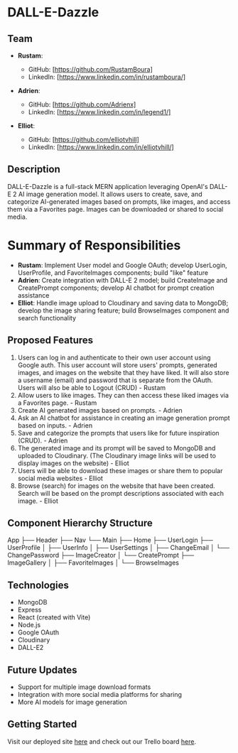 # DALL-E-Dazzle

## Team

- **Rustam**:
  - GitHub: [https://github.com/RustamBoura]
  - LinkedIn: [https://www.linkedin.com/in/rustamboura/]
- **Adrien**:
  - GitHub: [https://github.com/Adrienx]
  - LinkedIn: [https://www.linkedin.com/in/legend1/]
- **Elliot**:

  - GitHub: [https://github.com/elliotvhill]
  - LinkedIn: [https://www.linkedin.com/in/elliotvhill/]

## Description

DALL-E-Dazzle is a full-stack MERN application leveraging OpenAI's DALL-E 2 AI image generation model. It allows users to create, save, and categorize AI-generated images based on prompts, like images, and access them via a Favorites page. Images can be downloaded or shared to social media.

# Summary of Responsibilities

- **Rustam**: Implement User model and Google OAuth; develop UserLogin, UserProfile, and FavoriteImages components; build "like" feature
- **Adrien**: Create integration with DALL-E 2 model; build CreateImage and CreatePrompt components; develop AI chatbot for prompt creation assistance
- **Elliot**: Handle image upload to Cloudinary and saving data to MongoDB; develop the image sharing feature; build BrowseImages component and search functionality

## Proposed Features

1. Users can log in and authenticate to their own user account using Google auth. This user account will store users' prompts, generated images, and images on the website that they have liked. It will also store a username (email) and password that is separate from the OAuth. Users will also be able to Logout (CRUD) - Rustam
2. Allow users to like images. They can then access these liked images via a Favorites page. - Rustam
3. Create AI generated images based on prompts. - Adrien
4. Ask an AI chatbot for assistance in creating an image generation prompt based on inputs. - Adrien
5. Save and categorize the prompts that users like for future inspiration (CRUD). - Adrien
6. The generated image and its prompt will be saved to MongoDB and uploaded to Cloudinary. (The Cloudinary image links will be used to display images on the website) - Elliot
7. Users will be able to download these images or share them to popular social media websites - Elliot
8. Browse (search) for images on the website that have been created. Search will be based on the prompt descriptions associated with each image. - Elliot

## Component Hierarchy Structure

App
├── Header
├── Nav
└── Main
├── Home
├── UserLogin
├── UserProfile
│ ├── UserInfo
│ ├── UserSettings
│ ├── ChangeEmail
│ └── ChangePassword
├── ImageCreator
│ └── CreatePrompt
├── ImageGallery
│ ├── FavoriteImages
│ └── BrowseImages

## Technologies

- MongoDB
- Express
- React (created with Vite)
- Node.js
- Google OAuth
- Cloudinary
- DALL-E2

## Future Updates

- Support for multiple image download formats
- Integration with more social media platforms for sharing
- More AI models for image generation

## Getting Started

Visit our deployed site [here](TBD) and check out our Trello board [here](https://trello.com/b/KEdnIMvK/dall-e-dazzle).
